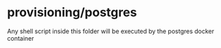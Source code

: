 # provisioning/postgres

Any shell script inside this folder will be executed
by the postgres docker container

